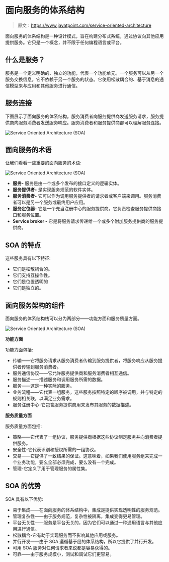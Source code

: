 # 面向服务的体系结构

> 原文：<https://www.javatpoint.com/service-oriented-architecture>

面向服务的体系结构是一种设计模式，旨在构建分布式系统，通过协议向其他应用提供服务。它只是一个概念，并不限于任何编程语言或平台。

## 什么是服务？

服务是一个定义明确的、独立的功能，代表一个功能单元。一个服务可以从另一个服务交换信息。它不依赖于另一个服务的状态。它使用松散耦合的、基于消息的通信模型来与应用和其他服务进行通信。

## 服务连接

下图展示了面向服务的体系结构。服务消费者向服务提供商发送服务请求，服务提供商向服务消费者发送服务响应。服务消费者和服务提供商都可以理解服务连接。

![Service Oriented Architecture (SOA)](../img/38f55bec7ac353f4ad56f59cfd8c9b54.png)

## 面向服务的术语

让我们看看一些重要的面向服务的术语:

![Service Oriented Architecture (SOA)](../img/6a78adfc6af9e1905fc2a203764c5720.png)

*   **服务-** 服务是由一个或多个发布的接口定义的逻辑实体。
*   **服务提供者-** 是实现服务规范的软件实体。
*   **服务消费者-** 它可以作为调用服务提供者的请求者或客户端来调用。服务消费者可以是另一个服务或最终用户应用。
*   **服务定位器-** 它是一个充当注册中心的服务提供商。它负责检查服务提供商接口和服务位置。
*   **Service broker -** 它是将服务请求传递给一个或多个附加服务提供商的服务提供商。

## SOA 的特点

这些服务具有以下特征:

*   它们是松散耦合的。
*   它们支持互操作性。
*   它们是位置透明的
*   它们是独立的。

## 面向服务架构的组件

面向服务的体系结构栈可以分为两部分——功能方面和服务质量方面。

![Service Oriented Architecture (SOA)](../img/c891076730eff1621181cf1b332db69e.png)

**功能方面**

功能方面包括:

*   传输——它将服务请求从服务消费者传输到服务提供者，将服务响应从服务提供者传输到服务消费者。
*   服务通信协议——它允许服务提供商和服务消费者相互通信。
*   服务描述——描述服务和调用服务所需的数据。
*   服务——这是一种实际的服务。
*   业务流程——它代表一组服务，这些服务按照特定的顺序被调用，并与特定的规则相关联，以满足业务需求。
*   服务注册中心-它包含服务提供商用来发布其服务的数据描述。

**服务质量方面**

服务质量方面包括:

*   策略——它代表了一组协议，服务提供商根据这些协议制定服务并向消费者提供服务。
*   安全性-它代表识别和授权所需的一组协议。
*   交易——它提供了一致结果的保证。这意味着，如果我们使用服务组来完成一个业务功能，要么全部必须完成，要么没有一个完成。
*   管理-它定义了用于管理服务的属性集。

## SOA 的优势

SOA 具有以下优势:

*   易于集成——在面向服务的体系结构中，集成是提供实现透明性的服务规范。
*   管理复杂性——由于服务规范，复杂性被隔离，集成变得更易管理。
*   平台无关性——服务是平台无关的，因为它们可以通过一种通用语言与其他应用进行通信。
*   松散耦合-它有助于实现服务而不影响其他应用或服务。
*   并行开发——由于 SOA 遵循基于层的体系结构，所以它提供了并行开发。
*   可用 SOA 服务对任何请求者来说都是容易获得的。
*   可靠——由于服务规模小，测试和调试它们更容易。